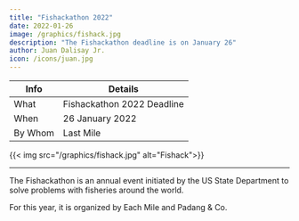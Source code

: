 ```yaml
---
title: "Fishackathon 2022"
date: 2022-01-26
image: /graphics/fishack.jpg
description: "The Fishackathon deadline is on January 26"
author: Juan Dalisay Jr.
icon: /icons/juan.jpg
---
```


<!-- Dec 21, 2021 -->


Info | Details 
--- | ---
What | Fishackathon 2022 Deadline
When | 26 January 2022
By Whom | Last Mile 

{{< img src="/graphics/fishack.jpg" alt="Fishack">}}

---




The Fishackathon is an annual event initiated by the US State Department to solve problems with fisheries around the world. 

For this year, it is organized by Each Mile and Padang & Co. 